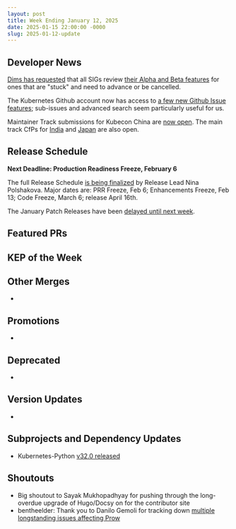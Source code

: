 ```yaml
---
layout: post
title: Week Ending January 12, 2025
date: 2025-01-15 22:00:00 -0000
slug: 2025-01-12-update
---
```


## Developer News

[Dims has requested](https://groups.google.com/a/kubernetes.io/g/dev/c/ng08jZqHI6U) that all SIGs review [their Alpha and Beta features](https://gist.github.com/dims/a0ecf5de51235968e12b9d6b62ac3a83#file-features-md) for ones that are "stuck" and need to advance or be cancelled.

The Kubernetes Github account now has access to [a few new Github Issue features](https://github.blog/changelog/2025-01-13-evolving-github-issues-public-preview/); sub-issues and advanced search seem particularly useful for us.

Maintainer Track submissions for Kubecon China are [now open](https://sessionize.com/project-lightning-talk-maintainer-track-china25/).  The main track CfPs for [India](https://events.linuxfoundation.org/kubecon-cloudnativecon-india/program/cfp/) and [Japan](https://events.linuxfoundation.org/kubecon-cloudnativecon-japan/program/cfp/) are also open.

## Release Schedule

**Next Deadline: Production Readiness Freeze, February 6**

The full Release Schedule [is being finalized](https://github.com/kubernetes/sig-release/pull/2706) by Release Lead Nina Polshakova.   Major dates are: PRR Freeze, Feb 6; Enhancements Freeze, Feb 13; Code Freeze, March 6; release April 16th.

The January Patch Releases have been [delayed until next week](https://groups.google.com/a/kubernetes.io/g/dev/c/gCrDwbGcQnY).

## Featured PRs


## KEP of the Week


## Other Merges

*

## Promotions

*

## Deprecated

*

## Version Updates

*

## Subprojects and Dependency Updates

* Kubernetes-Python [v32.0 released](https://github.com/kubernetes-client/python/releases/tag/v32.0.0a1)

## Shoutouts

* Big shoutout to Sayak Mukhopadhyay for pushing through the long-overdue upgrade of Hugo/Docsy on for the contributor site
* bentheelder: Thank you to Danilo Gemoli for tracking down [multiple longstanding issues affecting Prow](https://github.com/kubernetes/test-infra/issues/33900)
